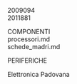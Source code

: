 2009094     
2011881


COMPONENTI     
processori.md        
schede_madri.md    
    
PERIFERICHE   



Elettronica Padovana
